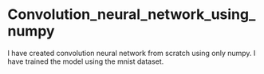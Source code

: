 # Convolution_neural_network_using_numpy
I have created convolution neural network from scratch using only numpy. I have trained the model using the mnist dataset.
